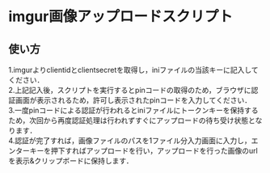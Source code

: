 # imgur画像アップロードスクリプト

## 使い方
1.imgurよりclientidとclientsecretを取得し，iniファイルの当該キーに記入してください．  
2.上記記入後，スクリプトを実行するとpinコードの取得のため，ブラウザに認証画面が表示されるため，許可し表示されたpinコードを入力してください．  
3.一度pinコードによる認証が行われるとiniファイルにトークンキーを保持するため，次回から再度認証処理は行われずすぐにアップロードの待ち受け状態となります．  
4.認証が完了すれば，画像ファイルのパスを1ファイル分入力画面に入力し，エンターキーを押下すればアップロードを行い，アップロードを行った画像のurlを表示&クリップボードに保持します．
